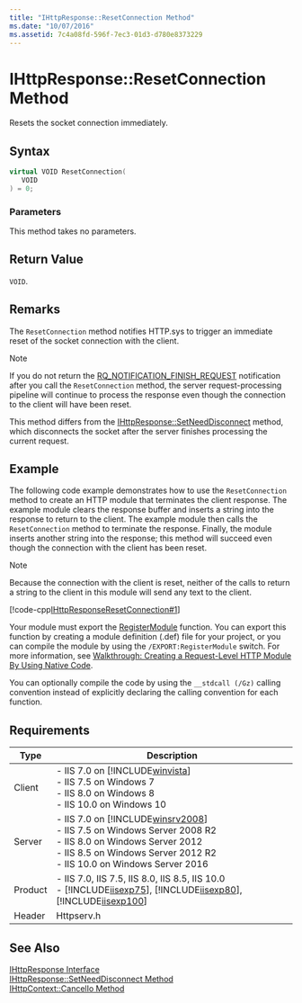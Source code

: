```yaml
---
title: "IHttpResponse::ResetConnection Method"
ms.date: "10/07/2016"
ms.assetid: 7c4a08fd-596f-7ec3-01d3-d780e8373229
---
```

# IHttpResponse::ResetConnection Method

Resets the socket connection immediately.  
  
## Syntax  
  
```cpp  
virtual VOID ResetConnection(  
   VOID  
) = 0;  
```  
  
### Parameters  

 This method takes no parameters.  
  
## Return Value  

 `VOID`.  
  
## Remarks  

 The `ResetConnection` method notifies HTTP.sys to trigger an immediate reset of the socket connection with the client.  
  
> [!NOTE]
>  If you do not return the [RQ_NOTIFICATION_FINISH_REQUEST](../../web-development-reference/native-code-api-reference/request-notification-status-enumeration.md) notification after you call the `ResetConnection` method, the server request-processing pipeline will continue to process the response even though the connection to the client will have been reset.  
  
 This method differs from the [IHttpResponse::SetNeedDisconnect](../../web-development-reference/native-code-api-reference/ihttpresponse-setneeddisconnect-method.md) method, which disconnects the socket after the server finishes processing the current request.  
  
## Example  

 The following code example demonstrates how to use the `ResetConnection` method to create an HTTP module that terminates the client response. The example module clears the response buffer and inserts a string into the response to return to the client. The example module then calls the `ResetConnection` method to terminate the response. Finally, the module inserts another string into the response; this method will succeed even though the connection with the client has been reset.  
  
> [!NOTE]
> Because the connection with the client is reset, neither of the calls to return a string to the client in this module will send any text to the client.  
  
 [!code-cpp[IHttpResponseResetConnection#1](../../../samples/snippets/cpp/VS_Snippets_IIS/IIS7/IHttpResponseResetConnection/cpp/IHttpResponseResetConnection.cpp#1)]  
  
 Your module must export the [RegisterModule](../../web-development-reference/native-code-api-reference/pfn-registermodule-function.md) function. You can export this function by creating a module definition (.def) file for your project, or you can compile the module by using the `/EXPORT:RegisterModule` switch. For more information, see [Walkthrough: Creating a Request-Level HTTP Module By Using Native Code](../../web-development-reference/native-code-development-overview/walkthrough-creating-a-request-level-http-module-by-using-native-code.md).  
  
 You can optionally compile the code by using the `__stdcall (/Gz)` calling convention instead of explicitly declaring the calling convention for each function.  
  
## Requirements  
  
|Type|Description|  
|----------|-----------------|  
|Client|-   IIS 7.0 on [!INCLUDE[winvista](../../wmi-provider/includes/winvista-md.md)]<br />-   IIS 7.5 on Windows 7<br />-   IIS 8.0 on Windows 8<br />-   IIS 10.0 on Windows 10|  
|Server|-   IIS 7.0 on [!INCLUDE[winsrv2008](../../wmi-provider/includes/winsrv2008-md.md)]<br />-   IIS 7.5 on Windows Server 2008 R2<br />-   IIS 8.0 on Windows Server 2012<br />-   IIS 8.5 on Windows Server 2012 R2<br />-   IIS 10.0 on Windows Server 2016|  
|Product|-   IIS 7.0, IIS 7.5, IIS 8.0, IIS 8.5, IIS 10.0<br />-   [!INCLUDE[iisexp75](../../web-development-reference/native-code-api-reference/includes/iisexp75-md.md)], [!INCLUDE[iisexp80](../../web-development-reference/native-code-api-reference/includes/iisexp80-md.md)], [!INCLUDE[iisexp100](../../web-development-reference/native-code-api-reference/includes/iisexp100-md.md)]|  
|Header|Httpserv.h|  
  
## See Also  

 [IHttpResponse Interface](../../web-development-reference/native-code-api-reference/ihttpresponse-interface.md)   
 [IHttpResponse::SetNeedDisconnect Method](../../web-development-reference/native-code-api-reference/ihttpresponse-setneeddisconnect-method.md)   
 [IHttpContext::CancelIo Method](../../web-development-reference/native-code-api-reference/ihttpcontext-cancelio-method.md)
